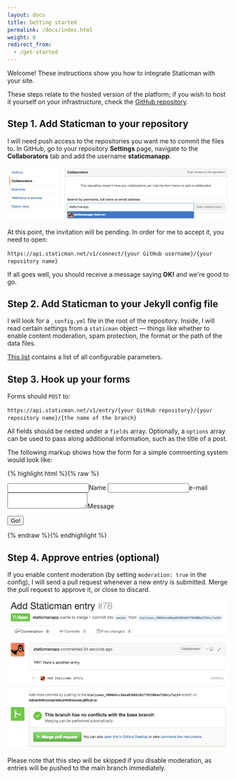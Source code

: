 ```yaml
---
layout: docs
title: Getting started
permalink: /docs/index.html
weight: 0
redirect_from:
  - /get-started
---
```

Welcome! These instructions show you how to integrate Staticman with your site.

These steps relate to the hosted version of the platform; if you wish to host it yourself on your infrastructure, check the [GitHub repository](https://github.com/eduardoboucas/staticman).

## Step 1. Add Staticman to your repository

I will need push access to the repositories you want me to commit the files to. In GitHub, go to your repository **Settings** page, navigate to the **Collaborators** tab and add the username **staticmanapp**.

![Step 1](/assets/images/get-started/step1.png)

At this point, the invitation will be pending. In order for me to accept it, you need to open:

`https://api.staticman.net/v1/connect/{your GitHub username}/{your repository name}`

If all goes well, you should receive a message saying **OK!** and we're good to go.

## Step 2. Add Staticman to your Jekyll config file

I will look for a `_config.yml` file in the root of the repository. Inside, I will read certain settings from a `staticman` object — things like whether to enable content moderation, spam protection, the format or the path of the data files.

[This list](https://github.com/eduardoboucas/staticman#jekyll-configuration) contains a list of all configurable parameters.

## Step 3. Hook up your forms

Forms should `POST` to:

`https://api.staticman.net/v1/entry/{your GitHub repository}/{your repository name}/{the name of the branch}`

All fields should be nested under a `fields` array. Optionally, a `options` array can be used to pass along additional information, such as the title of a post.

The following markup shows how the form for a simple commenting system would look like:

{% highlight html %}{% raw %}
<form method="POST" action="https://api.staticman.net/v1/entry/eduardoboucas/staticman/gh-pages">
  <!-- e.g. "2016-01-02-this-is-a-post" -->
  <input name="options[slug]" type="hidden" value="{{ page.slug }}">
  <label>  <input name="fields[name]" type="text">Name</label>
  <label><input name="fields[email]" type="email">e-mail</label>
  <label><textarea name="fields[message]"></textarea>Message</label>
  
  <button type="submit">Go!</button>
</form>
{% endraw %}{% endhighlight %}

## Step 4. Approve entries (optional)

If you enable content moderation (by setting `moderation: true` in the config), I will send a pull request whenever a new entry is submitted. Merge the pull request to approve it, or close to discard.

![Step 2](/assets/images/get-started/step2.png)

Please note that this step will be skipped if you disable moderation, as entries will be pushed to the main branch immediately.